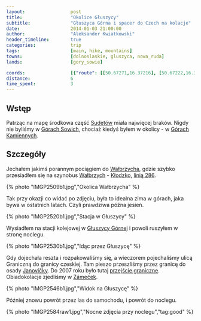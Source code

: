 ```yaml
---
layout:                 post
title:                  "Okolice Głuszycy"
subtitle:               "Głuszyca Górna i spacer do Czech na kolacje"
date:                   2014-01-03 21:00:00
author:                 "Aleksander Kwiatkowski"
header_timeline:        true
categories:             trip
tags:                   [main, hike, mountains]
towns:                  [dolnoslaskie, gluszyca, nowa_ruda]
lands:                  [gory_sowie]

coords:                 [{"route": [[50.67271,16.37216], [50.67222,16.37534], [50.67658,16.38203], [50.67679,16.39555]], "type": "hike"}, {"route": [[50.74349,16.28205], [50.74045,16.30081], [50.72996,16.32248], [50.71127,16.34415], [50.67974,16.35685], [50.67277,16.37462]], "type": "train"}]
distance:               6
time_spent:             3
---
```


[wiki-sudety]:          https://pl.wikipedia.org/wiki/Sudety
[wiki-gory-sowie]:      https://pl.wikipedia.org/wiki/G%C3%B3ry_Sowie
[wiki-gory-kamienne]:   https://pl.wikipedia.org/wiki/G%C3%B3ry_Kamienne
[wiki-walbrzych]:       https://pl.wikipedia.org/wiki/Wa%C5%82brzych
[wiki-klodzko]:         https://pl.wikipedia.org/wiki/K%C5%82odzko
[wiki-linia-286]:       https://pl.wikipedia.org/wiki/Linia_kolejowa_nr_286
[wiki-gluszyca-g]:      https://pl.wikipedia.org/wiki/G%C5%82uszyca_G%C3%B3rna
[wiki-janovicky]:       https://pl.wikipedia.org/wiki/Janovi%C4%8Dky
[wiki-przejscie-gr]:    https://pl.wikipedia.org/wiki/Przej%C5%9Bcie_graniczne_G%C5%82uszyca_G%C3%B3rna-Janovi%C4%8Dky
[zamecek]:              http://www.penzionzamecek.com/en/

Wstęp
-----

Patrząc na mapę środkowa część [Sudetów][wiki-sudety] miała najwięcej braków.
Nigdy nie byliśmy w [Górach Sowich][wiki-gory-sowie], chociaż kiedyś byłem w
okolicy - w [Górach Kamiennych][wiki-gory-kamienne].

Szczegóły
---------

Jechałem jakimś porannym pociągiem do [Wałbrzycha][wiki-walbrzych], gdzie szybko
przesiadłem się na szynobus [Wałbrzych][wiki-walbrzych] - [Kłodzko][wiki-klodzko],
[linią 286][wiki-linia-286].

{% photo "IMGP2509b1.jpg","Okolica Wałbrzycha" %}

Tak przy okazji co widać po zdjęciu, była to idealna zima w górach, jaka bywa
w ostatnich latach. Czyli prawdziwa późna jesień.

{% photo "IMGP2520b1.jpg","Stacja w Głuszycy" %}

Wysiadłem na stacji kolejowej w [Głuszycy Górnej][wiki-gluszyca-g] i powoli
ruszyłem w stronę noclegu.

{% photo "IMGP2530b1.jpg","Idąc przez Głuszycę" %}

Gdy dojechała reszta i rozpakowaliśmy się, a wieczorem pojechaliśmy ulicą Graniczną do
granicy czeskiej. Tam pieszo przeszliśmy przez granicę do osady
[Janovičky][wiki-janovicky]. Do 2007 roku było tutaj [przejście graniczne][wiki-przejscie-gr].
Obiadokolacje zjedliśmy w [Zámeček][zamecek].

{% photo "IMGP2546b1.jpg","Widok na Głuszycę" %}

Później znowu powrót przez las do samochodu, i powrót do noclegu.

{% photo "IMGP2584raw1.jpg","Nocne zdjęcia przy noclegu","tag:good" %}
